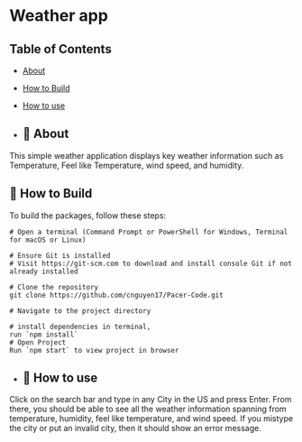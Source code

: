 
  # Weather app

## Table of Contents
- [About](#-about)
- [How to Build](#-how-to-build)
- [How to use](#-how-to-use)

- ## 🚀 About

This simple weather application displays key weather information such as Temperature, Feel like Temperature, wind speed, and humidity. 

## 📝 How to Build

To build the packages, follow these steps:

```shell
# Open a terminal (Command Prompt or PowerShell for Windows, Terminal for macOS or Linux)

# Ensure Git is installed
# Visit https://git-scm.com to download and install console Git if not already installed

# Clone the repository
git clone https://github.com/cnguyen17/Pacer-Code.git

# Navigate to the project directory

# install dependencies in terminal,
run `npm install`
# Open Project
Run `npm start` to view project in browser
```
- ## 📃 How to use
Click on the search bar and type in any City in the US and press Enter. From there, you should be able to see all the weather information spanning from temperature, humidity, feel like temperature, and wind speed. If you mistype the city or put an invalid city, then it should show an error message. 




  
